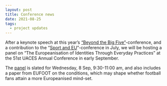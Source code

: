 ```yaml
---
layout: post
title: Conference news	
date: 2021-08-25
tags:
  - project updates
---
```

 
After a keynote speech at this year’s [“Beyond the Big Five”](https://news.unil.ch/document/1618324737556.D1619684419707)-conference, and a contribution to the “[Sport and EU](https://www.sportandeu.com/)”-conference in July, we will be hosting a panel on “The Europeanisation of Identities Through Everyday Practices” at the 51st UACES Annual Conference in early September.
 
The [panel](https://www.conftool.org/uaces2021/index.php?page=browseSessions&form_session=242) is slated for Wednesday, 8 Sep, 9:30-11:00 am, and also includes a paper from EUFOOT on the conditions, which may shape whether football fans attain a more Europeanised mind-set.
